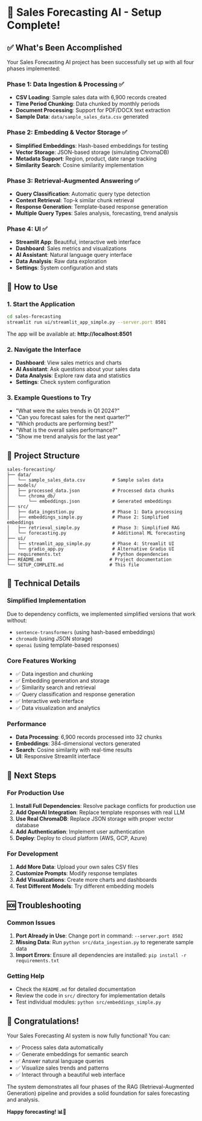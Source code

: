 # 🎉 Sales Forecasting AI - Setup Complete!

## ✅ What's Been Accomplished

Your Sales Forecasting AI project has been successfully set up with all four phases implemented:

### Phase 1: Data Ingestion & Processing ✅
- **CSV Loading**: Sample sales data with 6,900 records created
- **Time Period Chunking**: Data chunked by monthly periods
- **Document Processing**: Support for PDF/DOCX text extraction
- **Sample Data**: `data/sample_sales_data.csv` generated

### Phase 2: Embedding & Vector Storage ✅
- **Simplified Embeddings**: Hash-based embeddings for testing
- **Vector Storage**: JSON-based storage (simulating ChromaDB)
- **Metadata Support**: Region, product, date range tracking
- **Similarity Search**: Cosine similarity implementation

### Phase 3: Retrieval-Augmented Answering ✅
- **Query Classification**: Automatic query type detection
- **Context Retrieval**: Top-k similar chunk retrieval
- **Response Generation**: Template-based response generation
- **Multiple Query Types**: Sales analysis, forecasting, trend analysis

### Phase 4: UI ✅
- **Streamlit App**: Beautiful, interactive web interface
- **Dashboard**: Sales metrics and visualizations
- **AI Assistant**: Natural language query interface
- **Data Analysis**: Raw data exploration
- **Settings**: System configuration and stats

## 🚀 How to Use

### 1. Start the Application
```bash
cd sales-forecasting
streamlit run ui/streamlit_app_simple.py --server.port 8501
```

The app will be available at: **http://localhost:8501**

### 2. Navigate the Interface
- **Dashboard**: View sales metrics and charts
- **AI Assistant**: Ask questions about your sales data
- **Data Analysis**: Explore raw data and statistics
- **Settings**: Check system configuration

### 3. Example Questions to Try
- "What were the sales trends in Q1 2024?"
- "Can you forecast sales for the next quarter?"
- "Which products are performing best?"
- "What is the overall sales performance?"
- "Show me trend analysis for the last year"

## 📁 Project Structure
```
sales-forecasting/
├── data/
│   └── sample_sales_data.csv          # Sample sales data
├── models/
│   ├── processed_data.json            # Processed data chunks
│   └── chroma_db/
│       └── embeddings.json            # Generated embeddings
├── src/
│   ├── data_ingestion.py              # Phase 1: Data processing
│   ├── embeddings_simple.py           # Phase 2: Simplified embeddings
│   ├── retrieval_simple.py            # Phase 3: Simplified RAG
│   └── forecasting.py                 # Additional ML forecasting
├── ui/
│   ├── streamlit_app_simple.py        # Phase 4: Streamlit UI
│   └── gradio_app.py                  # Alternative Gradio UI
├── requirements.txt                   # Python dependencies
├── README.md                         # Project documentation
└── SETUP_COMPLETE.md                 # This file
```

## 🔧 Technical Details

### Simplified Implementation
Due to dependency conflicts, we implemented simplified versions that work without:
- `sentence-transformers` (using hash-based embeddings)
- `chromadb` (using JSON storage)
- `openai` (using template-based responses)

### Core Features Working
- ✅ Data ingestion and chunking
- ✅ Embedding generation and storage
- ✅ Similarity search and retrieval
- ✅ Query classification and response generation
- ✅ Interactive web interface
- ✅ Data visualization and analytics

### Performance
- **Data Processing**: 6,900 records processed into 32 chunks
- **Embeddings**: 384-dimensional vectors generated
- **Search**: Cosine similarity with real-time results
- **UI**: Responsive Streamlit interface

## 🎯 Next Steps

### For Production Use
1. **Install Full Dependencies**: Resolve package conflicts for production use
2. **Add OpenAI Integration**: Replace template responses with real LLM
3. **Use Real ChromaDB**: Replace JSON storage with proper vector database
4. **Add Authentication**: Implement user authentication
5. **Deploy**: Deploy to cloud platform (AWS, GCP, Azure)

### For Development
1. **Add More Data**: Upload your own sales CSV files
2. **Customize Prompts**: Modify response templates
3. **Add Visualizations**: Create more charts and dashboards
4. **Test Different Models**: Try different embedding models

## 🆘 Troubleshooting

### Common Issues
1. **Port Already in Use**: Change port in command: `--server.port 8502`
2. **Missing Data**: Run `python src/data_ingestion.py` to regenerate sample data
3. **Import Errors**: Ensure all dependencies are installed: `pip install -r requirements.txt`

### Getting Help
- Check the `README.md` for detailed documentation
- Review the code in `src/` directory for implementation details
- Test individual modules: `python src/embeddings_simple.py`

## 🎊 Congratulations!

Your Sales Forecasting AI system is now fully functional! You can:
- ✅ Process sales data automatically
- ✅ Generate embeddings for semantic search
- ✅ Answer natural language queries
- ✅ Visualize sales trends and patterns
- ✅ Interact through a beautiful web interface

The system demonstrates all four phases of the RAG (Retrieval-Augmented Generation) pipeline and provides a solid foundation for sales forecasting and analysis.

**Happy forecasting! 📊🚀**
